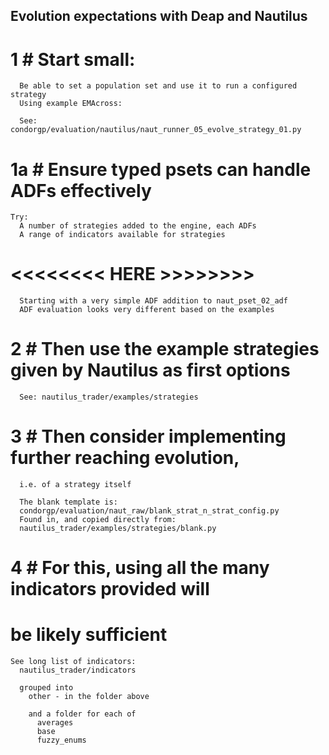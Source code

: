 ## Evolution expectations with Deap and Nautilus

  # 1 # Start small:
      Be able to set a population set and use it to run a configured strategy
      Using example EMAcross:

      See: condorgp/evaluation/nautilus/naut_runner_05_evolve_strategy_01.py

  # 1a # Ensure typed psets can handle ADFs effectively
    Try:
      A number of strategies added to the engine, each ADFs
      A range of indicators available for strategies

# <<<<<<<< HERE >>>>>>>>

      Starting with a very simple ADF addition to naut_pset_02_adf
      ADF evaluation looks very different based on the examples

  # 2 # Then use the example strategies given by Nautilus as first options
      See: nautilus_trader/examples/strategies

  # 3 # Then consider implementing further reaching evolution,
      i.e. of a strategy itself

      The blank template is:
      condorgp/evaluation/naut_raw/blank_strat_n_strat_config.py
      Found in, and copied directly from:
      nautilus_trader/examples/strategies/blank.py

  # 4 # For this, using all the many indicators provided will
  # be likely sufficient

    See long list of indicators:
      nautilus_trader/indicators

      grouped into
        other - in the folder above

        and a folder for each of
          averages
          base
          fuzzy_enums

